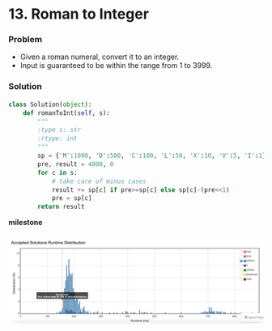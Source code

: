 # 13. Roman to Integer

### Problem
- Given a roman numeral, convert it to an integer.
- Input is guaranteed to be within the range from 1 to 3999.

### Solution

```python
class Solution(object):
    def romanToInt(self, s):
        """
        :type s: str
        :rtype: int
        """
        sp = {'M':1000, 'D':500, 'C':100, 'L':50, 'X':10, 'V':5, 'I':1}
        pre, result = 4000, 0
        for c in s:
            # take care of minus cases
            result += sp[c] if pre>=sp[c] else sp[c]-(pre<<1)
            pre = sp[c]
        return result
```

**milestone**

![time dist](./pic.png)